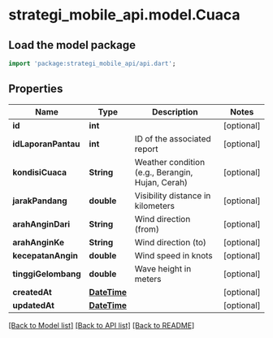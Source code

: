 # strategi_mobile_api.model.Cuaca

## Load the model package
```dart
import 'package:strategi_mobile_api/api.dart';
```

## Properties
Name | Type | Description | Notes
------------ | ------------- | ------------- | -------------
**id** | **int** |  | [optional] 
**idLaporanPantau** | **int** | ID of the associated report | [optional] 
**kondisiCuaca** | **String** | Weather condition (e.g., Berangin, Hujan, Cerah) | [optional] 
**jarakPandang** | **double** | Visibility distance in kilometers | [optional] 
**arahAnginDari** | **String** | Wind direction (from) | [optional] 
**arahAnginKe** | **String** | Wind direction (to) | [optional] 
**kecepatanAngin** | **double** | Wind speed in knots | [optional] 
**tinggiGelombang** | **double** | Wave height in meters | [optional] 
**createdAt** | [**DateTime**](DateTime.md) |  | [optional] 
**updatedAt** | [**DateTime**](DateTime.md) |  | [optional] 

[[Back to Model list]](../README.md#documentation-for-models) [[Back to API list]](../README.md#documentation-for-api-endpoints) [[Back to README]](../README.md)


